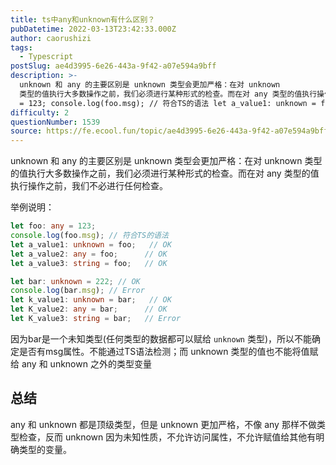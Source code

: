 ```yaml
---
title: ts中any和unknown有什么区别？
pubDatetime: 2022-03-13T23:42:33.000Z
author: caorushizi
tags:
  - Typescript
postSlug: ae4d3995-6e26-443a-9f42-a07e594a9bff
description: >-
  unknown 和 any 的主要区别是 unknown 类型会更加严格：在对 unknown
  类型的值执行大多数操作之前，我们必须进行某种形式的检查。而在对 any 类型的值执行操作之前，我们不必进行任何检查。 举例说明： let foo: any
  = 123; console.log(foo.msg); // 符合TS的语法 let a_value1: unknown = foo; // OK
difficulty: 2
questionNumber: 1539
source: https://fe.ecool.fun/topic/ae4d3995-6e26-443a-9f42-a07e594a9bff
---
```


unknown 和 any 的主要区别是 unknown 类型会更加严格：在对 unknown 类型的值执行大多数操作之前，我们必须进行某种形式的检查。而在对 any 类型的值执行操作之前，我们不必进行任何检查。

举例说明：

```ts
let foo: any = 123;
console.log(foo.msg); // 符合TS的语法
let a_value1: unknown = foo;   // OK
let a_value2: any = foo;      // OK
let a_value3: string = foo;   // OK

let bar: unknown = 222; // OK 
console.log(bar.msg); // Error
let k_value1: unknown = bar;   // OK
let K_value2: any = bar;      // OK
let K_value3: string = bar;   // Error
```

因为bar是一个未知类型(任何类型的数据都可以赋给 `unknown` 类型)，所以不能确定是否有msg属性。不能通过TS语法检测；而 unknown 类型的值也不能将值赋给 any 和 unknown 之外的类型变量

## 总结

any 和 unknown 都是顶级类型，但是 unknown 更加严格，不像 any 那样不做类型检查，反而 unknown 因为未知性质，不允许访问属性，不允许赋值给其他有明确类型的变量。


